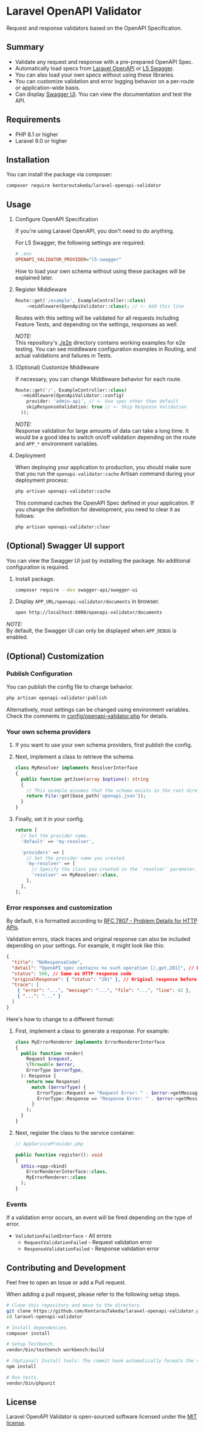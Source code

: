 # Laravel OpenAPI Validator

Request and response validators based on the OpenAPI Specification.

## Summary

* Validate any request and response with a pre-prepared OpenAPI Spec.
* Automatically load specs from [Laravel OpenAPI](https://nova-edge.github.io/laravel-openapi/) or [L5 Swagger](https://github.com/DarkaOnLine/L5-Swagger/wiki).
* You can also load your own specs without using these libraries.
* You can customize validation and error logging behavior on a per-route or application-wide basis.
* Can display [Swagger UI](https://swagger.io/tools/swagger-ui/). You can view the documentation and test the API.


## Requirements

* PHP 8.1 or higher
* Laravel 9.0 or higher

## Installation

You can install the package via composer:

```bash
composer require kentaroutakeda/laravel-openapi-validator
```

## Usage

1. Configure OpenAPI Specification

   If you're using Laravel OpenAPI, you don't need to do anything.

   For L5 Swagger, the following settings are required:

   ```ini
   # .env
   OPENAPI_VALIDATOR_PROVIDER="l5-swagger"
   ```

   How to load your own schema without using these packages will be
   explained later.

2. Register Middleware

   ```php
   Route::get('/example', ExampleController::class)
       ->middleware(OpenApiValidator::class); // <- Add this line
   ```
   
   Routes with this setting will be validated for all requests including
   Feature Tests, and depending on the settings, responses as well.

   *NOTE:*  
   This repository's [./e2e](./e2e) directory contains working examples
   for e2e testing. You can see middleware configuration examples in
   Routing, and actual validations and failures in Tests.

3. (Optional) Customize Middleware

   If necessary, you can change Middleware behavior for each route.
   
   ```php
   Route::get('/', ExampleController::class)
     ->middleware(OpenApiValidator::config(
       provider: 'admin-api', // <- Use spec other than default
       skipResponseValidation: true // <- Skip Response Validation
     ));
   ```

   *NOTE:*  
   Response validation for large amounts of data can take a long time.
   It would be a good idea to switch on/off validation depending on the
   route and `APP_*` environment variables.

4. Deployment

   When deploying your application to production, you should make sure
   that you run the `openapi-validator:cache` Artisan command
   during your deployment process:
   
   ```bash
   php artisan openapi-validator:cache
   ```
   
   This command caches the OpenAPI Spec defined in your application.
   If you change the definition for development, you need to
   clear it as follows:
   
   ```bash
   php artisan openapi-validator:clear
   ```

## (Optional) Swagger UI support

You can view the Swagger UI just by installing the package. No additional
configuration is required.

1. Install package.

   ```bash
   composer require --dev swagger-api/swagger-ui
   ```

2. Display `APP_URL/openapi-validator/documents` in browser.

   ```bash
   open http://localhost:8000/openapi-validator/documents
   ```

*NOTE:*  
By default, the Swagger UI can only be displayed when `APP_DEBUG` is enabled.

## (Optional) Customization

### Publish Configuration

You can publish the config file to change behavior.

```bash
php artisan openapi-validator:publish
```

Alternatively, most settings can be changed using environment variables.
Check the comments in [config/openapi-validator.php](config/openapi-validator.php) for details.

### Your own schema providers

1. If you want to use your own schema providers, first publish the config.

2. Next, implement a class to retrieve the schema.

   ```php
   class MyResolver implements ResolverInterface
   {
     public function getJson(array $options): string
     {
       // This example assumes that the schema exists in the root directory.
       return File::get(base_path('openapi.json'));
     }
   }
   ```

3. Finally, set it in your config.

   ```php
   return [
     // Set the provider name.
     'default' => 'my-resolver',

     'providers' => [
       // Set the provider name you created.
       'my-resolver' => [
         // Specify the class you created in the `resolver` parameter.
         'resolver' => MyResolver::class,
       ],
     ],
   ];
   ```

### Error responses and customization

By default, it is formatted according to
[RFC 7807 - Problem Details for HTTP APIs](https://datatracker.ietf.org/doc/html/rfc7807).

Validation errors, stack traces and original response
can also be included depending on your settings.
For example, it might look like this:

```json
{
  "title": "NoResponseCode",
  "detail": "OpenAPI spec contains no such operation [/,get,201]", // Error reason
  "status": 500, // Same as HTTP response code
  "originalResponse": { "status": "201" }, // Original response before validation
  "trace": [
    { "error": "...", "message": "...", "file": "...", "line": 42 },
    { "...": "..." }
  ]
}
```

Here's how to change to a different format:

1. First, implement a class to generate a response. For example:

   ```php
   class MyErrorRenderer implements ErrorRendererInterface
   {
     public function render(
       Request $request,
       \Throwable $error,
       ErrorType $errorType,
     ): Response {
       return new Response(
         match ($errorType) {
           ErrorType::Request => "Request Error: " . $error->getMessage(),
           ErrorType::Response => "Response Error: " . $error->getMessage(),
         }
       );
     }
   }
   ```

2. Next, register the class to the service container.

   ```php
   // AppServiceProvider.php
   
   public function register(): void
   {
     $this->app->bind(
       ErrorRendererInterface::class,
       MyErrorRenderer::class
     );
   }
   ```

### Events

If a validation error occurs, an event will be fired
depending on the type of error.

* `ValidationFailedInterface` - All errors
  * `RequestValidationFailed` - Request validation error
  * `ResponseValidationFailed` - Response validation error

## Contributing and Development

Feel free to open an Issue or add a Pull request.

When adding a pull request, please refer to the following setup steps.

```bash
# Clone this repository and move to the directory.
git clone https://github.com/KentarouTakeda/laravel-openapi-validator.git
cd laravel-openapi-validator

# Install dependencies.
composer install

# Setup Testbench.
vendor/bin/testbench workbench:build

# (Optional) Install tools: The commit hook automatically formats the code.
npm install

# Run tests.
vendor/bin/phpunit
```

## License

Laravel OpenAPI Validator is open-sourced software licensed under the
[MIT license](https://opensource.org/licenses/MIT).
